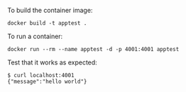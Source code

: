 To build the container image:

    docker build -t apptest .

To run a container:

    docker run --rm --name apptest -d -p 4001:4001 apptest

Test that it works as expected:

    $ curl localhost:4001
    {"message":"hello world"}
